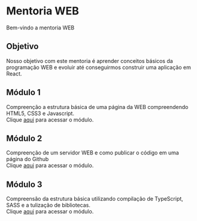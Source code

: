 # Mentoria WEB
Bem-vindo a mentoria WEB

## Objetivo
Nosso objetivo com este mentoria é aprender conceitos básicos da programação WEB e evoluir até conseguirmos construir uma aplicação em React.

## Módulo 1
Compreenção a estrutura básica de uma página da WEB compreendendo HTML5, CSS3 e Javascript.
<br>
Clique [aqui](https://github.com/guifabrin/eldorado_mentoria_web/blob/master/modulo_1/README.md) para acessar o módulo.

## Módulo 2
Compreenção de um servidor WEB e como publicar o código em uma página do Github
<br>
Clique [aqui](https://github.com/guifabrin/eldorado_mentoria_web/blob/master/modulo_2/README.md) para acessar o módulo.

## Módulo 3
Compreensão da estrutura básica utilizando compilação de TypeScript, SASS e a tulização de bibliotecas.
<br>
Clique [aqui](https://github.com/guifabrin/eldorado_mentoria_web/blob/master/modulo_3/README.md) para acessar o módulo.